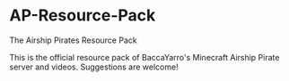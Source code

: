 # AP-Resource-Pack
The Airship Pirates Resource Pack

This is the official resource pack of BaccaYarro's Minecraft Airship Pirate server and videos.
Suggestions are welcome!
